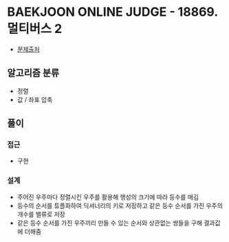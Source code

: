 # BAEKJOON ONLINE JUDGE - 18869. 멀티버스 2

- [문제출처](https://www.acmicpc.net/problem/18869 '18869. 멀티버스 2')

## 알고리즘 분류

- 정렬
- 값 / 좌표 압축

## 풀이

### 접근

- 구현

### 설계

- 주어진 우주마다 정렬시킨 우주를 활용해 행성의 크기에 따라 등수를 매김
- 등수의 순서를 튜플화하여 딕셔너리의 키로 저장하고 같은 등수 순서를 가진 우주의 개수를 밸류로 저장
- 같은 등수 순서를 가진 우주끼리 만들 수 있는 순서와 상관없는 쌍들을 구해 결과값에 더해줌
